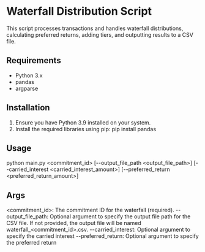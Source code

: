# Waterfall Distribution Script

This script processes transactions and handles waterfall distributions, calculating preferred returns, adding tiers, and outputting results to a CSV file.

## Requirements

- Python 3.x
- pandas
- argparse

## Installation

1. Ensure you have Python 3.9 installed on your system.
2. Install the required libraries using pip:
   pip install pandas

## Usage
python main.py <commitment_id> [--output_file_path <output_file_path>] [--carried_interest <carried_interest_amount>] [--preferred_return <preferred_return_amount>]

## Args
<commitment_id>: The commitment ID for the waterfall (required).
--output_file_path: Optional argument to specify the output file path for the CSV file. If not provided, the output file will be named waterfall_<commitment_id>.csv.
--carried_interest: Optional argument to specify the carried interest
--preferred_return: Optional argument to specify the preferred return
